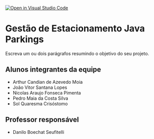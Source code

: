 [![Open in Visual Studio Code](https://classroom.github.com/assets/open-in-vscode-2e0aaae1b6195c2367325f4f02e2d04e9abb55f0b24a779b69b11b9e10269abc.svg)](https://classroom.github.com/online_ide?assignment_repo_id=15950447&assignment_repo_type=AssignmentRepo)
# Gestão de Estacionamento Java Parkings
Escreva um ou dois parágrafos resumindo o objetivo do seu projeto.

## Alunos integrantes da equipe

* Arthur Candian de Azevedo Moia
* João Vitor Santana Lopes
* Nicolas Araujo Fonseca Pimenta
* Pedro Maia da Costa Silva
* Sol Quaresma Crisóstomo
  

## Professor responsável 

* Danilo Boechat Seufitelli


